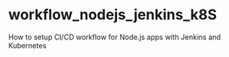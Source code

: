 # workflow_nodejs_jenkins_k8S
How to setup CI/CD workflow for Node.js apps with Jenkins and Kubernetes
